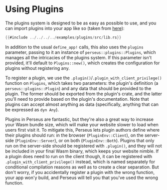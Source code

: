 # Using Plugins

The plugins system is designed to be as easy as possible to use, and you can import plugins into your app like so (taken from [here](https://github.com/framesurge/perseus/blob/main/examples/plugins/src/lib.rs)):

```rust
{{#include ../../../../examples/plugins/src/lib.rs}}
```

In addition to the usual `define_app!` calls, this also uses the `plugins` parameter, passing to it an instance of `perseus::plugins::Plugins`, which manages all the intricacies of the plugins system. If this parameter isn't provided, it'll default to `Plugins::new()`, which creates the configuration for plugins without registering any.

To register a plugin, we use the `.plugin()`/`.plugin_with_client_privilege()` function on `Plugins`, which takes two parameters: the plugin's definition (a `perseus::plugins::Plugin`) and any data that should be provided to the plugin. The former should be exported from the plugin's crate, and the latter you'll need to provide based on the plugin's documentation. Note that plugins can accept almost anything as data (specifically, anything that can be expressed as `dyn Any`).

Plugins in Perseus are fantastic, but they're also a great way to increase your Wasm bundle size, which will make your website slower to load when users first visit it. To mitigate this, Perseus lets plugin authors define where their plugins should run: in the browser (`PluginEnv::Client`), on the server-side (`PluginEnv::Server`), or on both (`PluginEnv::Both`). Plugins that only run on the server-side should be registered with `.plugin()`, and they will not be included in your final Wasm binary, which keeps your website nimble. If a plugin does need to run on the client though, it can be registered with `.plugin_with_client_privilege()` instead, which is named separately for conditional compilation reasons as well as to create a clear separation. But don't worry, if you accidentally register a plugin with the wrong function, your app won'y build, and Perseus will tell you that you've used the wrong function.
